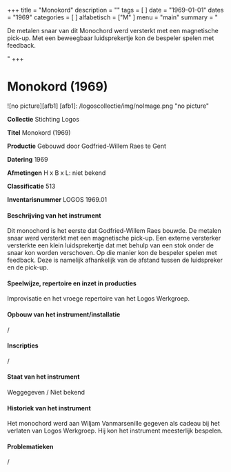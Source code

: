﻿+++
title = "Monokord"
description = ""
tags = [ 
]
date = "1969-01-01"
dates = "1969"
categories = [
]
alfabetisch = ["M"
]
menu = "main"
summary = "<p>De metalen snaar van dit Monochord werd versterkt met een magnetische pick-up. Met een beweegbaar luidsprekertje kon de bespeler spelen met feedback.</p>"
+++


# Monokord (1969)

![no picture][afb1]
[afb1]: /logoscollectie/img/noImage.png "no picture"

**Collectie** 
Stichting Logos

**Titel**
Monokord (1969)

**Productie**
Gebouwd door Godfried-Willem Raes te Gent

**Datering**
1969

**Afmetingen**
H x B x L: niet bekend

**Classificatie**
513

**Inventarisnummer**
LOGOS 1969.01

#### Beschrijving van het instrument
Dit monochord is het eerste dat Godfried-Willem Raes bouwde. De metalen snaar werd versterkt met een magnetische pick-up. Een externe versterker versterkte een klein luidsprekertje dat met behulp van een stok onder de snaar kon worden verschoven. Op die manier kon de bespeler spelen met feedback. Deze is namelijk afhankelijk van de afstand tussen de luidspreker en de pick-up.

#### Speelwijze, repertoire en inzet in producties
Improvisatie en het vroege repertoire van het Logos Werkgroep.

#### Opbouw van het instrument/installatie
/

#### Inscripties
/

#### Staat van het instrument
Weggegeven / Niet bekend

#### Historiek van het instrument
Het monochord werd aan Wiljam Vanmarsenille gegeven als cadeau bij het verlaten van Logos Werkgroep. Hij kon het instrument meesterlijk bespelen.

#### Problematieken
/
